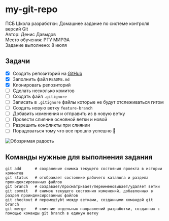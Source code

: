 # my-git-repo

ПСБ Школа разработки: Домашнее задание по системе контроля версий Git \
Автор: Денис Давыдов \
Место обучения: РТУ МИРЭА \
Задание выполнено: 8 июля 


## Задачи

- [x] Создать репозиторий на [GitHub](https://github.com/zonkytm/my-git-repo)
- [x] Заполнить файл `README.md`
- [x] Клонировать репозиторий
- [ ] Сделать несколько комитов
- [ ] Создать файл `.gitignore`
- [ ] Записать в `.gitignore` файлы которые не будут отслеживаться гитом
- [ ] Создать новую ветку `feature-branch`
- [ ] Добавить изменения и отправить из в новую ветку
- [ ] Провести слияние основной ветки и новой
- [ ] Разрешить конфликты при слиянии
- [ ] Порадоваться тому что все прошло успешно :tada:

![Обозримая радость](https://pic.rutubelist.ru/video/a6/00/a6001f9e6f0e82b82f4ad22280def2c3.jpg)

## Команды нужные для выполнения задания
```
git add      # сохранение снимка текущего состояния проекта в истории коммитов
git status   # отображает состояние рабочего каталога и раздела проиндексированных файлов
git branch   # создавает/просматривает/переименовывает/удаляет ветки
git commit   # снимок текущего состояния изменений, добавленных в раздел проиндексированных файлов
git checkout # перемещtybt между ветками, созданными командой git branch
git merge    # слияние отдельных направлений разработки, созданных с помощью команды git branch в единую ветку
```
